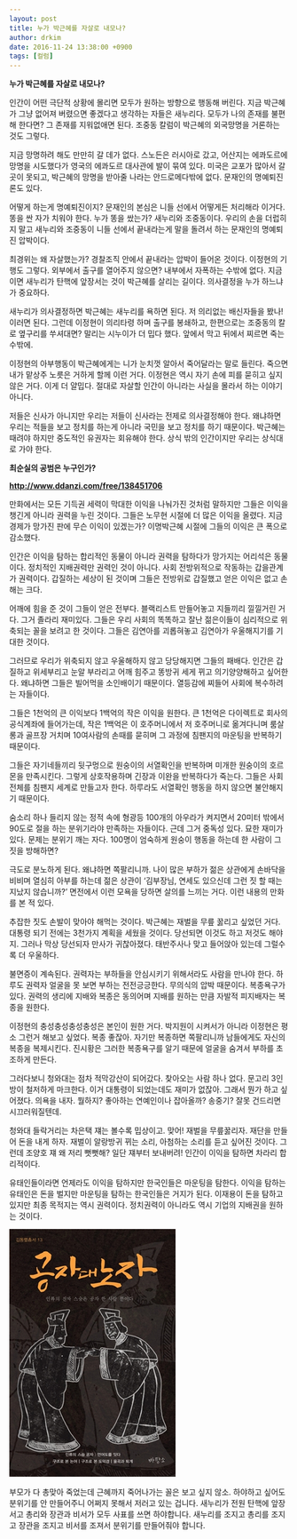 ```yaml
---
layout: post
title: 누가 박근혜를 자살로 내모나?
author: drkim
date: 2016-11-24 13:38:00 +0900
tags: [컬럼]
---
```

**누가 박근혜를 자살로 내모나?** 

  


인간이 어떤 극단적 상황에 몰리면 모두가 원하는 방향으로 행동해 버린다. 지금 박근혜가 그냥 없어져 버렸으면 좋겠다고 생각하는 자들은 새누리다. 모두가 나의 존재를 불편해 한다면? 그 존재를 지워없애면 된다. 조중동 칼럼이 박근혜의 외국망명을 거론하는 것도 그렇다. 

  


지금 망명하려 해도 만만히 갈 데가 없다. 스노든은 러시아로 갔고, 어산지는 에콰도르에 망명을 시도했다가 영국의 에콰도르 대사관에 발이 묶여 있다. 미국은 교포가 많아서 갈 곳이 못되고, 박근혜의 망명을 받아줄 나라는 안드로메다밖에 없다. 문재인의 명예퇴진론도 있다. 

  


어떻게 하는게 명예퇴진이지? 문재인의 본심은 니들 선에서 어떻게든 처리해라 이거다. 똥을 싼 자가 치워야 한다. 누가 똥을 쌌는가? 새누리와 조중동이다. 우리의 손을 더럽히지 말고 새누리와 조중동이 니들 선에서 끝내라는게 말을 돌려서 하는 문재인의 명예퇴진 압박이다. 

  


최경위는 왜 자살했는가? 경찰조직 안에서 끝내라는 압박이 들어온 것이다. 이정현의 기행도 그렇다. 외부에서 출구를 열어주지 않으면? 내부에서 자폭하는 수밖에 없다. 지금이면 새누리가 탄핵에 앞장서는 것이 박근혜를 살리는 길이다. 의사결정을 누가 하느냐가 중요하다. 

  


새누리가 의사결정하면 박근혜는 새누리를 욕하면 된다. 저 의리없는 배신자들을 봤나! 이러면 된다. 그런데 이정현이 의리타령 하며 출구를 봉쇄하고, 한편으로는 조중동의 칼로 옆구리를 쑤셔대면? 말리는 시누이가 더 밉다 했다. 앞에서 막고 뒤에서 찌르면 죽는 수밖에. 

  


이정현의 아부행동이 박근혜에게는 니가 눈치껏 알아서 죽어달라는 말로 들린다. 죽으면 내가 맡상주 노릇은 거하게 할께 이런 거다. 이정현은 역시 자기 손에 피를 묻히고 싶지 않은 거다. 이게 더 얄밉다. 절대로 자살할 인간이 아니라는 사실을 몰라서 하는 이야기 아니다. 

  


저들은 신사가 아니지만 우리는 저들이 신사라는 전제로 의사결정해야 한다. 왜냐하면 우리는 적들을 보고 정치를 하는게 아니라 국민을 보고 정치를 하기 때문이다. 박근혜는 때려야 하지만 중도적인 유권자는 회유해야 한다. 상식 밖의 인간이지만 우리는 상식대로 가야 한다. 

  


  


**최순실의 공범은 누구인가?** 

  


**http://www.ddanzi.com/free/138451706** 

  


만화에서는 모든 기득권 세력이 막대한 이익을 나눠가진 것처럼 말하지만 그들은 이익을 챙긴게 아니라 권력을 누린 것이다. 그들은 노무현 시절에 더 많은 이익을 올렸다. 지금 경제가 망가진 판에 무슨 이익이 있겠는가? 이명박근혜 시절에 그들의 이익은 큰 폭으로 감소했다. 

  


인간은 이익을 탐하는 합리적인 동물이 아니라 권력을 탐하다가 망가지는 어리석은 동물이다. 정치적인 지배권력만 권력인 것이 아니다. 사회 전방위적으로 작동하는 갑을관계가 권력이다. 갑질하는 세상이 된 것이며 그들은 전방위로 갑질했고 얻은 이익은 없고 손해는 크다. 

  


어깨에 힘을 준 것이 그들이 얻은 전부다. 블랙리스트 만들어놓고 지들끼리 낄낄거린 거다. 그거 졸라리 재미있다. 그들은 우리 사회의 똑똑하고 잘난 젊은이들이 심리적으로 위축되는 꼴을 보려고 한 것이다. 그들은 김연아를 괴롭혀놓고 김연아가 우울해지기를 기대한 것이다. 

  


그러므로 우리가 위축되지 않고 우울해하지 않고 당당해지면 그들의 패배다. 인간은 갑질하고 위세부리고 눈알 부라리고 어깨 힘주고 똥방귀 세게 뀌고 의기양양해하고 싶어한다. 왜냐하면 그들은 빌어먹을 소인배이기 때문이다. 열등감에 찌들어 사회에 복수하려는 자들이다. 

  


그들은 1천억의 큰 이익보다 1백억의 작은 이익을 원한다. 큰 1천억은 다이렉트로 회사의 공식계좌에 들어가는데, 작은 1백억은 이 호주머니에서 저 호주머니로 옮겨다니며 룸살롱과 골프장 거치며 10여사람의 손때를 묻히며 그 과정에 침팬지의 마운팅을 반복하기 때문이다. 

  


그들은 자기네들끼리 뒷구멍으로 원숭이의 서열확인을 반복하며 미개한 원숭이의 호르몬을 만족시킨다. 그렇게 상호작용하며 긴장과 이완을 반복하다가 죽는다. 그들은 사회 전체를 침팬지 세계로 만들고자 한다. 하루라도 서열확인 행동을 하지 않으면 불안해지기 때문이다. 

  


숨소리 하나 들리지 않는 정적 속에 형광등 100개의 아우라가 켜지면서 20미터 밖에서 90도로 절을 하는 분위기라야 만족하는 자들이다. 근데 그거 중독성 있다. 묘한 재미가 있다. 문제는 분위기 깨는 자다. 100명이 엄숙하게 원숭이 행동을 하는데 한 사람이 그 짓을 방해하면? 

  


극도로 분노하게 된다. 왜냐하면 쪽팔리니까. 나이 많은 부하가 젊은 상관에게 손바닥을 비비며 열심히 아부를 하는데 젊은 상관이 ‘김부장님, 연세도 있으신데 그런 짓 할 때는 지났지 않습니까?’ 면전에서 이런 모욕을 당하면 살의를 느끼는 거다. 이런 내용의 만화를 본 적 있다. 

  


추잡한 짓도 손발이 맞아야 해먹는 것이다. 박근혜는 재벌을 무릎 꿇리고 싶었던 거다. 대통령 되기 전에는 3천가지 계획을 세웠을 것이다. 당선되면 이것도 하고 저것도 해야지. 그러나 막상 당선되자 만사가 귀찮아졌다. 태반주사나 맞고 들어앉아 있는데 그럴수록 더 우울하다. 

  


불면증이 계속된다. 권력자는 부하들을 안심시키기 위해서라도 사람을 만나야 한다. 하루도 권력자 얼굴을 못 보면 부하는 전전긍긍한다. 무의식의 압박 때문이다. 복종욕구가 있다. 권력의 생리에 지배와 복종은 동의어며 지배를 원하는 만큼 자발적 피지배자는 복종을 원한다. 

  


이정현의 충성충성충성충성은 본인이 원한 거다. 박지원이 시켜서가 아니라 이정현은 평소 그런거 해보고 싶었다. 복종 좋잖아. 자기만 복종하면 쪽팔리니까 남들에게도 자신의 복종을 복제시킨다. 진시황은 그러한 복종욕구를 알기 때문에 얼굴을 숨겨서 부하를 초조하게 만든다. 

  


그러다보니 청와대는 점차 적막강산이 되어갔다. 찾아오는 사람 하나 없다. 문고리 3인방이 철저하게 마크한다. 이거 대통령이 되었는데도 재미가 없잖아. 그래서 뭔가 하고 싶어졌다. 의욕을 내자. 뭘하지? 좋아하는 연예인이나 잡아올까? 송중기? 잘못 건드리면 시끄러워질텐데. 

  


청와대 들락거리는 차은택 쟤는 볼수록 밉상이고. 맞어! 재벌을 무릎꿇리자. 재단을 만들어 돈을 내게 하자. 재벌이 알랑방귀 뀌는 소리, 아첨하는 소리를 듣고 싶어진 것이다. 그런데 조양호 쟤 왜 저리 뻣뻣해? 일단 쟤부터 보내버려! 인간이 이익을 탐하면 차라리 합리적이다. 

  


유태인들이라면 언제라도 이익을 탐하지만 한국인들은 마운팅을 탐한다. 이익을 탐하는 유태인은 돈을 벌지만 마운팅을 탐하는 한국인들은 거지가 된다. 이재용이 돈을 탐하고 있지만 최종 목적지는 역시 권력이다. 정치권력이 아니라도 역시 기업의 지배권을 원하는 것이다. 

  


  



![](/files/attach/images/199/314/781/555.jpg)   


  


부모가 다 총맞아 죽었는데 근혜까지 죽어나가는 꼴은 보고 싶지 않소. 하야하고 싶어도 분위기를 안 만들어주니 어쩌지 못해서 저러고 있는 겁니다. 새누리가 전원 탄핵에 앞장서고 총리와 장관과 비서가 모두 사표를 쓰면 하야합니다. 새누리를 조지고 총리를 조지고 장관을 조지고 비서를 조져서 분위기를 만들어줘야 합니다.